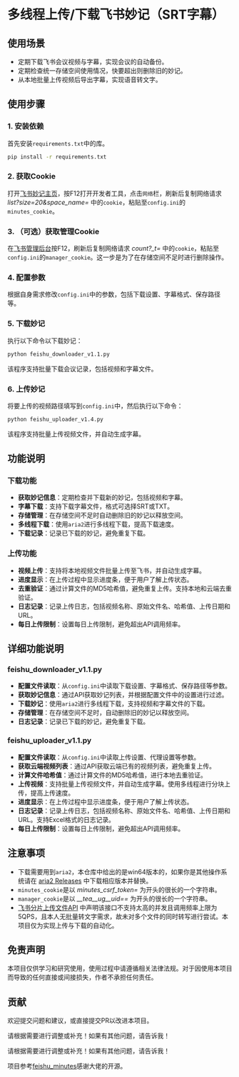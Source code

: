 # 多线程上传/下载飞书妙记（SRT字幕）

## 使用场景

- 定期下载飞书会议视频与字幕，实现会议的自动备份。
- 定期检查统一存储空间使用情况，快要超出则删除旧的妙记。
- 从本地批量上传视频后导出字幕，实现语音转文字。

## 使用步骤

### 1. 安装依赖

首先安装`requirements.txt`中的库。

```bash
pip install -r requirements.txt
```

### 2. 获取Cookie

打开[飞书妙记主页](https://meetings.feishu.cn/minutes/home)，按F12打开开发者工具，点击`网络`栏，刷新后复制网络请求 *list?size=20&space_name=* 中的`cookie`，粘贴至`config.ini`的`minutes_cookie`。

### 3. （可选）获取管理Cookie

在[飞书管理后台](https://home.feishu.cn/admin/index)按F12，刷新后复制网络请求 *count?_t=* 中的`cookie`，粘贴至`config.ini`的`manager_cookie`。这一步是为了在存储空间不足时进行删除操作。

### 4. 配置参数

根据自身需求修改`config.ini`中的参数，包括下载设置、字幕格式、保存路径等。

### 5. 下载妙记

执行以下命令以下载妙记：

```bash
python feishu_downloader_v1.1.py
```

该程序支持批量下载会议记录，包括视频和字幕文件。

### 6. 上传妙记

将要上传的视频路径填写到`config.ini`中，然后执行以下命令：

```bash
python feishu_uploader_v1.4.py
```

该程序支持批量上传视频文件，并自动生成字幕。

## 功能说明

### 下载功能

- **获取妙记信息**：定期检查并下载新的妙记，包括视频和字幕。
- **字幕下载**：支持下载字幕文件，格式可选择SRT或TXT。
- **存储管理**：在存储空间不足时自动删除旧的妙记以释放空间。
- **多线程下载**：使用`aria2`进行多线程下载，提高下载速度。
- **下载记录**：记录已下载的妙记，避免重复下载。

### 上传功能

- **视频上传**：支持将本地视频文件批量上传至飞书，并自动生成字幕。
- **进度显示**：在上传过程中显示进度条，便于用户了解上传状态。
- **去重验证**：通过计算文件的MD5哈希值，避免重复上传。支持本地和云端去重验证。
- **日志记录**：记录上传日志，包括视频名称、原始文件名、哈希值、上传日期和URL。
- **每日上传限制**：设置每日上传限制，避免超出API调用频率。

## 详细功能说明

### feishu_downloader_v1.1.py

- **配置文件读取**：从`config.ini`中读取下载设置、字幕格式、保存路径等参数。
- **获取妙记信息**：通过API获取妙记列表，并根据配置文件中的设置进行过滤。
- **下载妙记**：使用`aria2`进行多线程下载，支持视频和字幕文件的下载。
- **存储管理**：在存储空间不足时，自动删除旧的妙记以释放空间。
- **日志记录**：记录已下载的妙记，避免重复下载。

### feishu_uploader_v1.1.py

- **配置文件读取**：从`config.ini`中读取上传设置、代理设置等参数。
- **获取云端视频列表**：通过API获取云端已有的视频列表，避免重复上传。
- **计算文件哈希值**：通过计算文件的MD5哈希值，进行本地去重验证。
- **上传视频**：支持批量上传视频文件，并自动生成字幕。使用多线程进行分块上传，提高上传速度。
- **进度显示**：在上传过程中显示进度条，便于用户了解上传状态。
- **日志记录**：记录上传日志，包括视频名称、原始文件名、哈希值、上传日期和URL。支持Excel格式的日志记录。
- **每日上传限制**：设置每日上传限制，避免超出API调用频率。

## 注意事项

- 下载需要用到`aria2`，本仓库中给出的是win64版本的，如果你是其他操作系统请在 [aria2 Releases](https://github.com/aria2/aria2/releases) 中下载相应版本并替换。
- `minutes_cookie`是以 *minutes_csrf_token=* 为开头的很长的一个字符串。
- `manager_cookie`是以 *__tea__ug__uid==* 为开头的很长的一个字符串。
- [飞书分片上传文件API](https://open.feishu.cn/document/server-docs/docs/drive-v1/upload/multipart-upload-file-/introduction) 中声明该接口不支持太高的并发且调用频率上限为5QPS，且本人无批量转文字需求，故未对多个文件的同时转写进行尝试。本项目仅为实现上传与下载的自动化。

## 免责声明

本项目仅供学习和研究使用，使用过程中请遵循相关法律法规。对于因使用本项目而导致的任何直接或间接损失，作者不承担任何责任。

## 贡献

欢迎提交问题和建议，或直接提交PR以改进本项目。

请根据需要进行调整或补充！如果有其他问题，请告诉我！


请根据需要进行调整或补充！如果有其他问题，请告诉我！

项目参考[feishu_minutes](https://github.com/xuejianxianzun/feishu-minutes-auto-backup)感谢大佬的开源。
